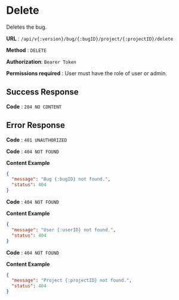 # Delete

Deletes the bug.

**URL** : `/api/v{:version}/bug/{:bugID}/project/{:projectID}/delete`

**Method** : `DELETE`

**Authorization**: `Bearer Token`

**Permissions required** : User must have the role of user or admin.

## Success Response

**Code** : `204 NO CONTENT`

## Error Response

**Code** : `401 UNAUTHORIZED`

**Code** : `404 NOT FOUND`

**Content Example**

```json
{
  "message": "Bug {:bugID} not found.",
  "status": 404
}
```

**Code** : `404 NOT FOUND`

**Content Example**

```json
{
  "message": "User {:userID} not found.",
  "status": 404
}
```

**Code** : `404 NOT FOUND`

**Content Example**

```json
{
  "message": "Project {:projectID} not found.",
  "status": 404
}
```
